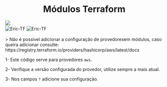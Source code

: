 <h1 align="center">
    <a>Módulos Terraform</a>
</h1>

<img src="https://www.datocms-assets.com/58478/1640019487-og-image.png">
<div style="display: inline_block">
    <img align="center" alt="Eric-TF" img alt="GitHub issues" src="https://img.shields.io/github/issues/ericmelomp/DocumentDB-Cluster">
    <img align="center" alt="Eric-TF" img alt="GitHub commit activity" src="https://img.shields.io/github/commit-activity/y/ericmelomp/DocumentDB-Cluster?label=commits">
</div>

<div><br>
> Não é possivel adicionar a configuração de provedoresem módulos, caso queira adicionar consulte: https://registry.terraform.io/providers/hashicorp/aws/latest/docs
<p align="left">1- Este código serve para provedores <code>aws</code>.</p>
<p align="left">2- Verifique a versão configurada do provedor, utilize sempre a mais atual.</p>
<p align="left">3- Nos campos <code>?</code> adicione sua configuração.</p>
</div>